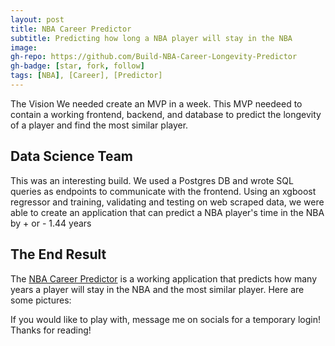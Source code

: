 ```yaml
---
layout: post
title: NBA Career Predictor 
subtitle: Predicting how long a NBA player will stay in the NBA 
image:
gh-repo: https://github.com/Build-NBA-Career-Longevity-Predictor
gh-badge: [star, fork, follow]
tags: [NBA], [Career], [Predictor]
---
```

The Vision
We needed create an MVP in a week. This MVP needeed to contain a working frontend, backend, and database to predict the longevity of a player
and find the most similar player.

## Data Science Team
This was an interesting build. We used a Postgres DB and wrote SQL queries as endpoints to communicate with the frontend. Using an xgboost regressor
and training, validating and testing on web scraped data, we were able to create an application that can predict a NBA player's time in the NBA by + or - 1.44 years

## The End Result
The [NBA Career Predictor](https://nba-clp.netlify.com/login) is a working application that predicts how many years a player will stay in the NBA
and the most similar player.
Here are some pictures:

If you would like to play with, message me on socials for a temporary login!
Thanks for reading!
